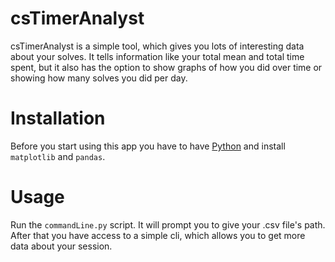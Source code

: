 # csTimerAnalyst
csTimerAnalyst is a simple tool, which gives you lots of interesting data about your solves. It tells information like your total mean and total time spent, but it also has the option to show graphs of how you did over time or showing how many solves you did per day.

# Installation
Before you start using this app you have to have [Python](https://www.python.org/downloads/) and install `matplotlib` and `pandas`.

# Usage
Run the `commandLine.py` script. It will prompt you to give your .csv file's path. After that you have access to a simple cli, which allows you to get more data about your session.
